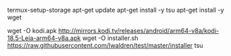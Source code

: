 
termux-setup-storage
apt-get update
apt-get install -y tsu
apt-get install -y wget



wget -O kodi.apk http://mirrors.kodi.tv/releases/android/arm64-v8a/kodi-18.5-Leia-arm64-v8a.apk
wget -O installer.sh https://raw.githubusercontent.com/lwaldren/test/master/installer
tsu

